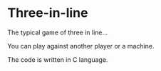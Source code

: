 # Three-in-line

The typical game of three in line...

You can play against another player or a machine.

The code is written in C language.
